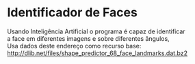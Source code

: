 # Identificador de Faces
Usando Inteligência Artificial o programa é capaz de identificar</br>
a face em diferentes imagens e sobre diferentes ângulos,</br>
Usa dados deste endereço como recurso base: http://dlib.net/files/shape_predictor_68_face_landmarks.dat.bz2

